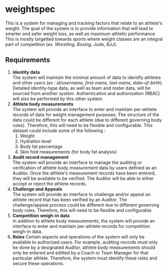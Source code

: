 # weightspec
This is a system for managing and tracking factors that relate to an athlete's weight. The goal of the system is to provide information that will lead to smarter and safer weight loss, as well as maximum athletic performance. This is mostly targetted towards sports where weight classes are an integral part of competition (_ex. Wrestling, Boxing, Judo, BJJ_). 

## Requirements
1. **Identity data**  
   The system will maintain the minimal amount of data to identify athletes and other users (_ex : id/username, first-name, last-name, date-of-birth_). Detailed identity-type data, as well as team and roster data, will be sourced from another system. Authentication and authorization (RBAC) will also be performed by this other system.  
2. **Athlete body measurements**  
   The system will provide an interface to enter and maintain per-athlete records of data for weight management purposes. The structure of the data could be different for each athlete (due to different governing body rules). Therefore, this will need to be flexible and configurable. This dataset could include some of the following :
     1. Weight
     2. Hydration level
     3. Body fat percentage
     4. Skin fold measurements (for body fat analysis)
3. **Audit record management**  
   The system will provide an interface to manage the auditing or verification of athlete body measurement data by users defined as an Auditor. Once the athlete's measurement records have been entered, they will be available to be verified. The Auditor will be able to either accept or reject the athlete records. 
4. **Challenge and Appeals**  
   The system will provide an interface to challenge and/or appeal an athlete record that has been verified by an Auditor. The challenge/appeal process could be different due to different governing body rules. Therefore, this will need to be flexible and configurable. 
5. **Competition weigh-in data**  
   In addition to athlete body measurements, the system will provide an interface to enter and maintain per-athlete records for competition weigh-in data. 
6. **Roles**
   Certain aspects and operations of the system will only be available to authorized users. For example, auditing records must only be done by a designated Auditor, athlete body measurements should only be entered and editted by a Coach or Team Manager for that particular athlete. Therefore, the system must identify these roles and secure these operations.

